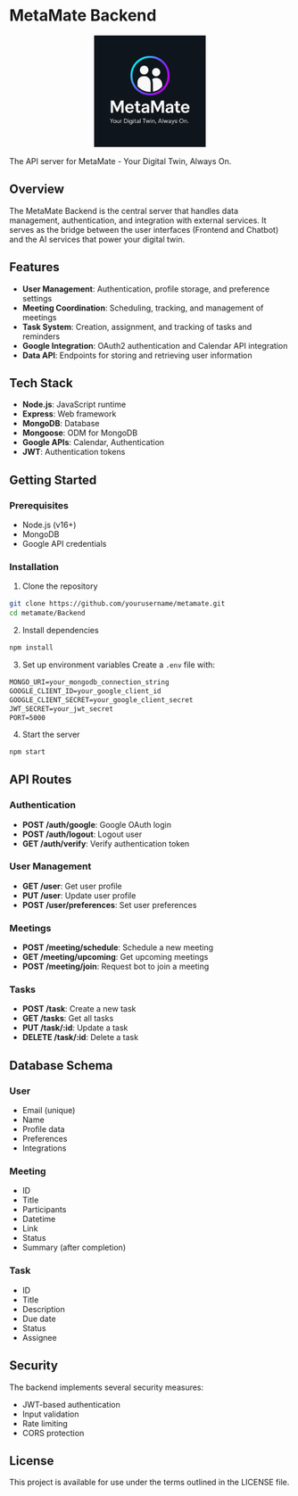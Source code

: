 # MetaMate Backend

<p align="center">
  <img src="../MetaMate.png" alt="MetaMate Logo" width="200">
</p>

The API server for MetaMate - Your Digital Twin, Always On.

## Overview

The MetaMate Backend is the central server that handles data management, authentication, and integration with external services. It serves as the bridge between the user interfaces (Frontend and Chatbot) and the AI services that power your digital twin.

## Features

- **User Management**: Authentication, profile storage, and preference settings
- **Meeting Coordination**: Scheduling, tracking, and management of meetings
- **Task System**: Creation, assignment, and tracking of tasks and reminders
- **Google Integration**: OAuth2 authentication and Calendar API integration
- **Data API**: Endpoints for storing and retrieving user information

## Tech Stack

- **Node.js**: JavaScript runtime
- **Express**: Web framework
- **MongoDB**: Database
- **Mongoose**: ODM for MongoDB
- **Google APIs**: Calendar, Authentication
- **JWT**: Authentication tokens

## Getting Started

### Prerequisites

- Node.js (v16+)
- MongoDB
- Google API credentials

### Installation

1. Clone the repository
```bash
git clone https://github.com/yourusername/metamate.git
cd metamate/Backend
```

2. Install dependencies
```bash
npm install
```

3. Set up environment variables
Create a `.env` file with:
```
MONGO_URI=your_mongodb_connection_string
GOOGLE_CLIENT_ID=your_google_client_id
GOOGLE_CLIENT_SECRET=your_google_client_secret
JWT_SECRET=your_jwt_secret
PORT=5000
```

4. Start the server
```bash
npm start
```

## API Routes

### Authentication
- **POST /auth/google**: Google OAuth login
- **POST /auth/logout**: Logout user
- **GET /auth/verify**: Verify authentication token

### User Management
- **GET /user**: Get user profile
- **PUT /user**: Update user profile
- **POST /user/preferences**: Set user preferences

### Meetings
- **POST /meeting/schedule**: Schedule a new meeting
- **GET /meeting/upcoming**: Get upcoming meetings
- **POST /meeting/join**: Request bot to join a meeting

### Tasks
- **POST /task**: Create a new task
- **GET /tasks**: Get all tasks
- **PUT /task/:id**: Update a task
- **DELETE /task/:id**: Delete a task

## Database Schema

### User
- Email (unique)
- Name
- Profile data
- Preferences
- Integrations

### Meeting
- ID
- Title
- Participants
- Datetime
- Link
- Status
- Summary (after completion)

### Task
- ID
- Title
- Description
- Due date
- Status
- Assignee

## Security

The backend implements several security measures:
- JWT-based authentication
- Input validation
- Rate limiting
- CORS protection

## License

This project is available for use under the terms outlined in the LICENSE file. 